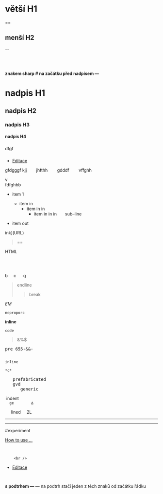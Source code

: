 větší H1
==
==

menší H2
--
--

<br /><br />

**znakem sharp # na začátku před nadpisem —**

# nadpis H1

## nadpis H2

### nadpis H3

#### nadpis H4



###
 dfgf
 ###

* [Editace](#/notes/show/903be1af-b510-4a41-e4d4-d161b7272ef2)

gfdgggf kjj
        jhfthh
        gdddf
        vffghh
      
v		
fdfghbb

* item 1
  * item in
    * item in in
      * item in in in
      
sub–line

* item out

ink](URL)
>==

HTML

<script> int </script>


<br /> <br />


b     c      q
>endline 
>> break


<em>EM</em>

`neproporc`


<b>inline</b>

<code>code</code>

>&%$

<pre>pre 655-&&-</pre>


```

inline

*c*
```


<pre>
   prefabricated
   gvd
      generic
</pre>


<div>
  indent
</div


``  ge        ∆``

     lined
     2L



-----


-----





#experiment


[How to use ...](#/notes/show/c7141fa3-60cf-3ba6-1ff6-101de341705c)

        
        

        
        <br />

* [Editace](#/notes/show/903be1af-b510-4a41-e4d4-d161b7272ef2)

<br />

**s podtrhem —**
— na podtrh stačí jeden z těch znaků od začátku řádku

